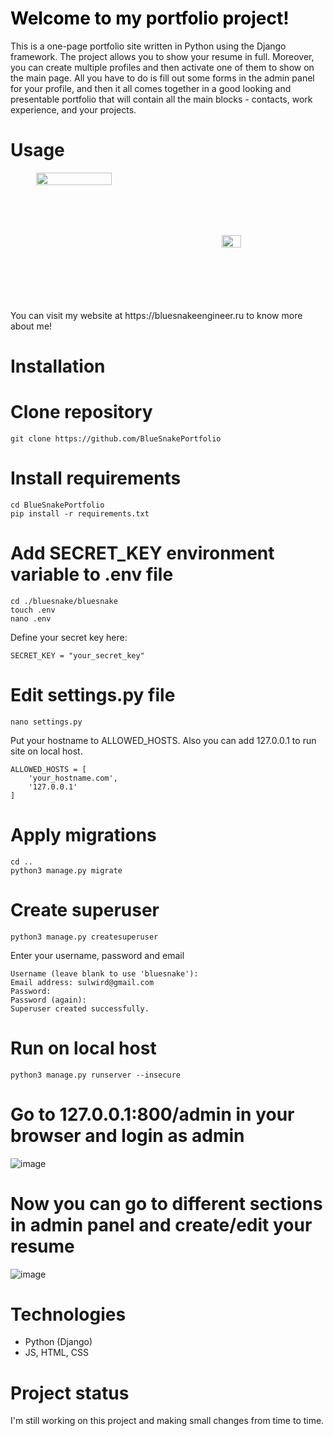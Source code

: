 # <a href="https://bluesnakeengineer.ru" style="text-decoration:none;color:black;">Welcome to my portfolio project!</a>
This is a one-page portfolio site written in Python using the Django framework. The project allows you to show your resume in full. Moreover, you can create multiple profiles and then activate one of them to show on the main page. 
All you have to do is fill out some forms in the admin panel for your profile, and then it all comes together in a good looking and presentable portfolio that will contain all the main blocks - contacts, work experience, and your projects.

# Usage
<div style="width:100%;display:flex;" align="center">
<img style="width:60%;display:block;position:relative;" src="https://user-images.githubusercontent.com/70055801/178931917-f94e2cfe-a6ba-48c9-94d5-9104295b1c6d.png">
<img style="width:30%;display:block;position:relative;margin:100px;" src="https://user-images.githubusercontent.com/70055801/178932620-3bf0a9be-6282-4da9-a3ed-756a8f1855b7.png"> 
</div> 
You can visit my website at https://bluesnakeengineer.ru to know more about me!

# Installation
# Clone repository
```
git clone https://github.com/BlueSnakePortfolio
``` 
# Install requirements 
``` 
cd BlueSnakePortfolio
pip install -r requirements.txt
```

# Add SECRET_KEY environment variable to .env file 
```
cd ./bluesnake/bluesnake
touch .env
nano .env
``` 
Define your secret key here:
```
SECRET_KEY = "your_secret_key"
``` 
# Edit settings.py file
```
nano settings.py
``` 
Put your hostname to ALLOWED_HOSTS. Also you can add 127.0.0.1 to run site on local host. 
```
ALLOWED_HOSTS = [ 
    'your_hostname.com',
    '127.0.0.1'             
]
``` 



# Apply migrations
```
cd ..
python3 manage.py migrate
```

# Create superuser
``` 
python3 manage.py createsuperuser
```
Enter your username, password and email
```  
Username (leave blank to use 'bluesnake'): 
Email address: sulwird@gmail.com
Password: 
Password (again): 
Superuser created successfully.

```

# Run on local host
``` 
python3 manage.py runserver --insecure
```

# Go to 127.0.0.1:800/admin in your browser and login as admin
![image](https://user-images.githubusercontent.com/70055801/178949561-1a52b71e-f556-40a2-b429-b34c9efdf75f.png)
# Now you can go to different sections in admin panel and create/edit your resume
![image](https://user-images.githubusercontent.com/70055801/178949742-502f3072-26eb-4d2e-bb11-41452af65fdd.png) 


# Technologies
- Python (Django)
- JS, HTML, CSS

# Project status
I'm still working on this project and making small changes from time to time.
